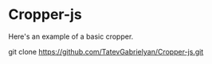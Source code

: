 # Cropper-js

Here's an example of a basic cropper. 

git clone https://github.com/TatevGabrielyan/Cropper-js.git
